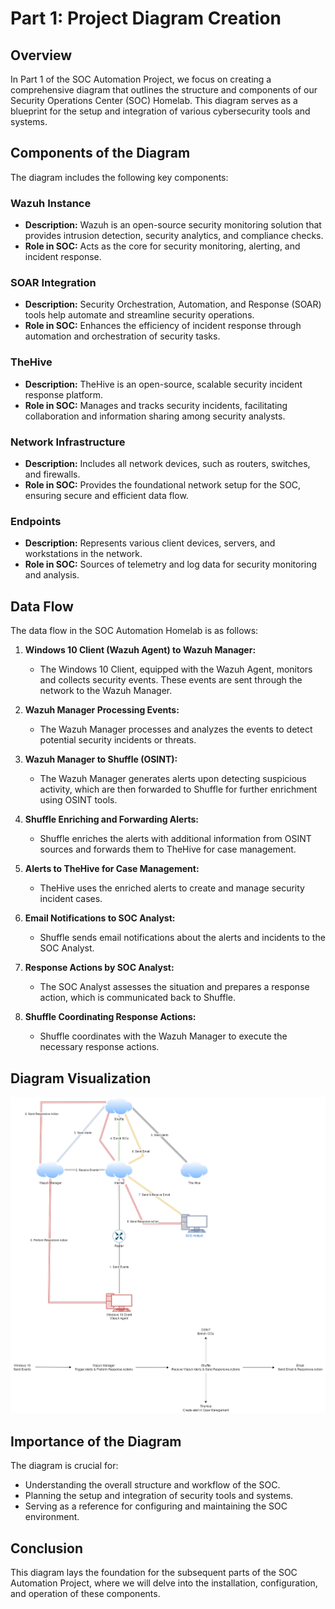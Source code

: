 # Part 1: Project Diagram Creation

## Overview
In Part 1 of the SOC Automation Project, we focus on creating a comprehensive diagram that outlines the structure and components of our Security Operations Center (SOC) Homelab. This diagram serves as a blueprint for the setup and integration of various cybersecurity tools and systems.

## Components of the Diagram
The diagram includes the following key components:

### Wazuh Instance
- **Description:** Wazuh is an open-source security monitoring solution that provides intrusion detection, security analytics, and compliance checks.
- **Role in SOC:** Acts as the core for security monitoring, alerting, and incident response.

### SOAR Integration
- **Description:** Security Orchestration, Automation, and Response (SOAR) tools help automate and streamline security operations.
- **Role in SOC:** Enhances the efficiency of incident response through automation and orchestration of security tasks.

### TheHive
- **Description:** TheHive is an open-source, scalable security incident response platform.
- **Role in SOC:** Manages and tracks security incidents, facilitating collaboration and information sharing among security analysts.

### Network Infrastructure
- **Description:** Includes all network devices, such as routers, switches, and firewalls.
- **Role in SOC:** Provides the foundational network setup for the SOC, ensuring secure and efficient data flow.

### Endpoints
- **Description:** Represents various client devices, servers, and workstations in the network.
- **Role in SOC:** Sources of telemetry and log data for security monitoring and analysis.

## Data Flow
The data flow in the SOC Automation Homelab is as follows:

1. **Windows 10 Client (Wazuh Agent) to Wazuh Manager:**
   - The Windows 10 Client, equipped with the Wazuh Agent, monitors and collects security events. These events are sent through the network to the Wazuh Manager.

2. **Wazuh Manager Processing Events:**
   - The Wazuh Manager processes and analyzes the events to detect potential security incidents or threats.

3. **Wazuh Manager to Shuffle (OSINT):**
   - The Wazuh Manager generates alerts upon detecting suspicious activity, which are then forwarded to Shuffle for further enrichment using OSINT tools.

4. **Shuffle Enriching and Forwarding Alerts:**
   - Shuffle enriches the alerts with additional information from OSINT sources and forwards them to TheHive for case management.

5. **Alerts to TheHive for Case Management:**
   - TheHive uses the enriched alerts to create and manage security incident cases.

6. **Email Notifications to SOC Analyst:**
   - Shuffle sends email notifications about the alerts and incidents to the SOC Analyst.

7. **Response Actions by SOC Analyst:**
   - The SOC Analyst assesses the situation and prepares a response action, which is communicated back to Shuffle.

8. **Shuffle Coordinating Response Actions:**
   - Shuffle coordinates with the Wazuh Manager to execute the necessary response actions.

## Diagram Visualization
![SOC Automation Homelab Diagram](/SOC%20Automation%20Project%20Diagram.drawio.png)

## Importance of the Diagram
The diagram is crucial for:
- Understanding the overall structure and workflow of the SOC.
- Planning the setup and integration of security tools and systems.
- Serving as a reference for configuring and maintaining the SOC environment.

## Conclusion
This diagram lays the foundation for the subsequent parts of the SOC Automation Project, where we will delve into the installation, configuration, and operation of these components.
